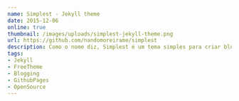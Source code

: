 ```yaml
---
name: Simplest - Jekyll theme
date: 2015-12-06
online: true
thumbnail: /images/uploads/simplest-jekyll-theme.png
url: https://github.com/nandomoreirame/simplest
description: Como o nome diz, Simplest é um tema simples para criar blog utlizando a plataforma Jekyll.
tags:
- Jekyll
- FreeTheme
- Blogging
- GithubPages
- OpenSource
---
```


